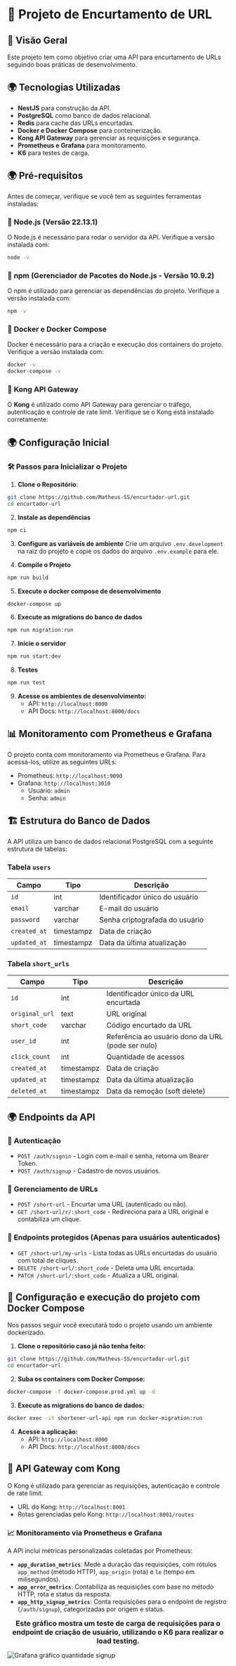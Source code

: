 # 🚀 Projeto de Encurtamento de URL

## 📌 Visão Geral
Este projeto tem como objetivo criar uma API para encurtamento de URLs seguindo boas práticas de desenvolvimento.

## 🌍 Tecnologias Utilizadas
- **NestJS** para construção da API.
- **PostgreSQL** como banco de dados relacional.
- **Redis** para cache das URLs encurtadas.
- **Docker e Docker Compose** para conteinerização.
- **Kong API Gateway** para gerenciar as requisições e segurança.
- **Prometheus e Grafana** para monitoramento.
- **K6** para testes de carga.

## 🌍 Pré-requisitos
Antes de começar, verifique se você tem as seguintes ferramentas instaladas:

### 🔹 **Node.js** (Versão 22.13.1)
O Node.js é necessário para rodar o servidor da API. Verifique a versão instalada com:
```sh
node -v
```

### 🔹 **npm** (Gerenciador de Pacotes do Node.js  - Versão 10.9.2)
O npm é utilizado para gerenciar as dependências do projeto. Verifique a versão instalada com:
```sh
npm -v
```

### 🔹 **Docker e Docker Compose**
Docker é necessário para a criação e execução dos containers do projeto. Verifique a versão instalada com:
```sh
docker -v
docker-compose -v
```

### 🔹 **Kong API Gateway**
O **Kong** é utilizado como API Gateway para gerenciar o tráfego, autenticação e controle de rate limit. Verifique se o Kong está instalado corretamente:

## 🌍 Configuração Inicial

### 🛠 **Passos para Inicializar o Projeto**

1. **Clone o Repositório**:
```sh
git clone https://github.com/Matheus-SS/encurtador-url.git
cd encurtador-url
```
2. **Instale as dependências**
```sh
npm ci
```
3. **Configure as variáveis de ambiente**
Crie um arquivo `.env.development` na raiz do projeto e copie os dados do arquivo `.env.example` para ele.

4. **Compile o Projeto**
```sh
npm run build
```

5. **Execute o docker compose de desenvolvimento**
```sh
docker-compose up
```

6. **Execute as migrations do banco de dados**
```sh
npm run migration:run
```

7. **Inicie o servidor**
```sh
npm run start:dev
```

8. **Testes**
```sh
npm run test
```

9. **Acesse os ambientes de desenvolvimento:**
   - API: `http://localhost:8000`
   - API Docs: `http://localhost:8000/docs`

## 📊 Monitoramento com Prometheus e Grafana
O projeto conta com monitoramento via Prometheus e Grafana. Para acessá-los, utilize as seguintes URLs:
- Prometheus: `http://localhost:9090`
- Grafana: `http://localhost:3010`
   - Usuário: `admin`
   - Senha: `admin`

## 🏗 Estrutura do Banco de Dados
A API utiliza um banco de dados relacional PostgreSQL com a seguinte estrutura de tabelas:

### **Tabela `users`**
| Campo       | Tipo    | Descrição |
|------------|--------|------------|
| `id`        | int | Identificador único do usuário |
| `email`     | varchar | E-mail do usuário |
| `password`  | varchar | Senha criptografada do usuário |
| `created_at` | timestampz   | Data de criação |
| `updated_at` | timestampz   | Data da última atualização |

### **Tabela `short_urls`**
| Campo         | Tipo    | Descrição |
|--------------|--------|------------|
| `id`          | int | Identificador único da URL encurtada |
| `original_url` | text | URL original |
| `short_code`  | varchar | Código encurtado da URL |
| `user_id`     | int | Referência ao usuário dono da URL (pode ser nulo) |
| `click_count` | int | Quantidade de acessos |
| `created_at`  | timestampz   | Data de criação |
| `updated_at`  | timestampz   | Data da última atualização |
| `deleted_at`  | timestampz   | Data da remoção (soft delete) |

## 🌍 Endpoints da API

### 🔑 **Autenticação**
- `POST /auth/signin` - Login com e-mail e senha, retorna um Bearer Token.
- `POST /auth/signup` - Cadastro de novos usuários.

### 🔗 **Gerenciamento de URLs**
- `POST /short-url` - Encurtar uma URL (autenticado ou não).
- `GET /short-url/r/:short_code` - Redireciona para a URL original e contabiliza um clique.

### 🔐 **Endpoints protegidos** (Apenas para usuários autenticados)
- `GET /short-url/my-urls` - Lista todas as URLs encurtadas do usuário com total de cliques.
- `DELETE /short-url/:short_code` - Deleta uma URL encurtada.
- `PATCH /short-url/:short_code` - Atualiza a URL original.

## 🔧 **Configuração e execução do projeto com Docker Compose**

Nos passos seguir você executará todo o projeto usando um ambiente dockerizado.

1. **Clone o repositório caso já não tenha feito:**
```sh
git clone https://github.com/Matheus-SS/encurtador-url.git
cd encurtador-url
```

2. **Suba os containers com Docker Compose:**
```sh
docker-compose -f docker-compose.prod.yml up -d
```

3. **Execute as migrations do banco de dados:**
```sh
docker exec -it shortener-url-api npm run docker-migration:run
```

4. **Acesse a aplicação:**
   - API: `http://localhost:8000`
   - API Docs: `http://localhost:8000/docs`

## 🚀 API Gateway com Kong
O Kong é utilizado para gerenciar as requisições, autenticação e controle de rate limit.
- URL do Kong: `http://localhost:8001`
- Rotas gerenciadas pelo Kong: `http://localhost:8001/routes`

### 📈 Monitoramento via Prometheus e Grafana
A API inclui métricas personalizadas coletadas por Prometheus:

- **`app_duration_metrics`**: Mede a duração das requisições, com rótulos `app_method` (método HTTP), `app_origin` (rota) e `le` (tempo em milisegundos).
- **`app_error_metrics`**: Contabiliza as requisições com base no método HTTP, rota e status da resposta.
- **`app_http_signup_metrics`**: Conta requisições para o endpoint de registro (`/auth/signup`), categorizadas por origem e status.

<div style="text-align: center; font-size: 16px; font-weight: bold; margin-bottom: 10px;">
    Este gráfico mostra um teste de carga de requisições para o endpoint de criação de usuário, utilizando o K6 para realizar o load testing.
</div>

![Grafana gráfico quantidade signup](https://res.cloudinary.com/dmc3joteb/image/upload/v1738471776/grafana_pi1ioj.png)

